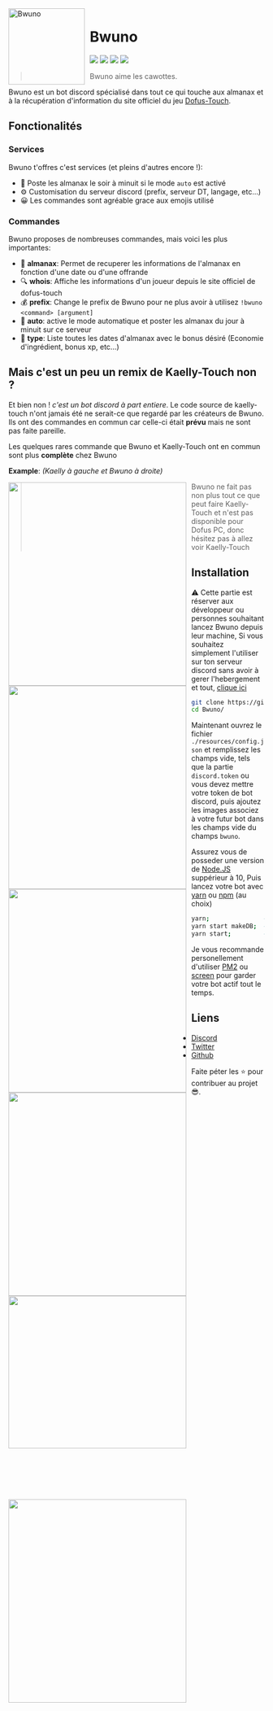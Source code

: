 <img width="150" height="150" align="left" style="float: left; margin: 0 10px 0 0;" alt="Bwuno" src="https://i.imgur.com/VEvm3ch.png"/>

# Bwuno

[![](https://img.shields.io/badge/Ajouter-Bwuno-0199FE.svg?style=flat)](https://discord.com/api/oauth2/authorize?client_id=642935463048642570&permissions=347200&scope=applications.commands%20bot)
[![](https://img.shields.io/discord/556152877488406528.svg?logo=discord&colorB=7289DA)](https://discord.com/invite/NvruPar)
[![](https://discordbots.org/api/widget/status/642935463048642570.svg)](https://discordbots.org/bot/642935463048642570)
[![](https://img.shields.io/badge/discord.js-v12.3.1--dev-blue.svg?logo=npm)](https://github.com/discordjs)

> Bwuno aime les cawottes.

Bwuno est un bot discord spécialisé dans tout ce qui touche aux almanax et à la récupération d'information du site officiel du jeu [Dofus-Touch](https://dofus-touch.com).


## Fonctionalités

### Services

Bwuno t'offres c'est services (et pleins d'autres encore !):
*   📅 Poste les almanax le soir à minuit si le mode `auto` est activé
*   ⚙️ Customisation du serveur discord (prefix, serveur DT, langage, etc...)
*   😀 Les commandes sont agréable grace aux emojis utilisé

### Commandes

Bwuno proposes de nombreuses commandes, mais voici les plus importantes:

*   🎯 **almanax**: Permet de recuperer les informations de l'almanax en fonction d'une date ou d'une offrande
*   🔍 **whois**: Affiche les informations d'un joueur depuis le site officiel de dofus-touch
*   💰 **prefix**: Change le prefix de Bwuno pour ne plus avoir à utilisez `!bwuno <command> [argument]`
*   🤖 **auto**: active le mode automatique et poster les almanax du jour à minuit sur ce serveur
*   💊 **type**: Liste toutes les dates d'almanax avec le bonus désiré (Economie d'ingrédient, bonus xp, etc...)

## Mais c'est un peu un remix de Kaelly-Touch non ?

Et bien non ! *c'est un bot discord à part entiere*. Le code source de kaelly-touch n'ont jamais été ne serait-ce que regardé par les créateurs de Bwuno.
Ils ont des commandes en commun car celle-ci était __prévu__ mais ne sont pas faite pareille.

Les quelques rares commande que Bwuno et Kaelly-Touch ont en commun sont plus **complète** chez Bwuno

**Example**: *(Kaelly à gauche et Bwuno à droite)*

<img align="left" style="float: center; margin: 0 10px 0 0;" src="https://i.imgur.com/5HgLgYB.png" height="400" width="350"/>
<img align="center" style="float: left; margin: 0 10px 0 0;" src="https://i.imgur.com/y02c7ap.png" height="400" width="350"/>
<img align="left" style="float: center; margin: 0 10px 0 0;" src="https://i.imgur.com/qA5pKJi.png" height="400" width="350"/>
<img align="center" style="float: left; margin: 0 10px 0 0;" src="https://i.imgur.com/cFT5kJU.png" height="400" width="350"/>
<img align="left" style="float: center; margin: 0 10px 0 0; margin-bottom: 100px;" src="https://i.imgur.com/v06HATS.png" height="300" width="350"/>
<img align="center" style="float: left; margin: 0 10px 0 0; margin-bottom: 100px;" src="https://i.imgur.com/F9DXhL8.png" height="400" width="350"/>


> Bwuno ne fait pas non plus tout ce que peut faire Kaelly-Touch et n'est pas disponible pour Dofus PC, donc hésitez pas à allez voir Kaelly-Touch

## Installation

⚠️ Cette partie est réserver aux développeur ou personnes souhaitant lancez Bwuno depuis leur machine,
Si vous souhaitez simplement l'utiliser sur ton serveur discord sans avoir à gerer l'hebergement et tout, [clique ici](https://discord.com/api/oauth2/authorize?client_id=642935463048642570&permissions=347200&scope=applications.commands%20bot)

```sh
git clone https://github.com/Paul-Marie/Bwuno
cd Bwuno/
```
Maintenant ouvrez le fichier `./resources/config.json` et remplissez les champs vide, tels que la partie `discord.token` ou vous devez mettre votre token de bot discord, puis ajoutez les images associez à votre futur bot dans les champs vide du champs `bwuno`.

Assurez vous de posseder une version de [Node.JS](https://nodejs.org/fr/download/) suppérieur à 10,
Puis lancez votre bot avec [yarn](https://classic.yarnpkg.com/fr/docs/install/#debian-stable) ou [npm](https://nodejs.org/fr/download/) (au choix)
```sh
yarn;				# Sert à installer les paquets nécéssaire
yarn start makeDB;	# Creer la base de données en locale
yarn start;			# Lance le bot sur votre machine
```
Je vous recommande personellement d'utiliser [PM2](https://pm2.keymetrics.io/docs/usage/quick-start/) ou [screen](https://www.gnu.org/software/screen/screen.html) pour garder votre bot actif tout le temps.

## Liens

*   [Discord](https://discord.com/invite/NvruPar)
*   [Twitter](https://twitter.com/Bwuno)
*   [Github](https://github.com/Paul-Marie/Bwuno)

Faite péter les ⭐ pour contribuer au projet 😎.
